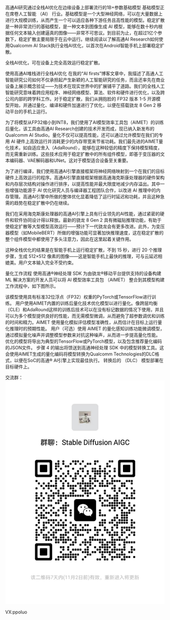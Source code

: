 高通AI研究通过全栈AI优化在边缘设备上部署流行的1B+参数基础模型
基础模型正在席卷人工智能 （AI） 行业。基础模型是一个大型神经网络，可以在大量数据上进行大规模训练，从而产生一个可以适应各种下游任务且高性能的模型。稳定扩散是一种非常流行的基础模型，是一种文本到图像生成 AI 模型，能够在数十秒内根据任何文本输入创建逼真的图像——非常不可思议。到目前为止，在超过1亿个参数下，稳定扩散主要局限于在云中运行。继续阅读以了解高通AI Research如何使用Qualcomm AI Stack执行全栈AI优化，以首次在Android智能手机上部署稳定扩散。


全栈AI优化，可在设备上完全高效运行稳定扩散。

使用高通AI堆栈进行全栈AI优化
在我的“AI firsts”博客文章中，我描述了高通人工智能研究公司如何不仅承担起产生新颖的人工智能研究的任务，而且还率先在商业设备上展示概念验证——为技术在现实世界中的扩展铺平了道路。我们的全栈人工智能研究意味着跨应用程序、神经网络模型、算法、软件和硬件进行优化，以及跨公司内部的跨学科工作。对于稳定扩散，我们从拥抱脸的 FP32 版本 1-5 开源模型开始，并通过量化、编译和硬件加速进行了优化，以便在搭载骁龙 8 Gen 2 移动平台的手机上运行。

为了将模型从FP32缩小到INT8，我们使用了AI模型效率工具包（AIMET）的训练后量化，该工具由高通AI Research创建的技术开发而成，现已纳入新发布的Qualcomm AI Studio。量化不仅可以提高性能，还可以通过允许模型在我们的专用 AI 硬件上高效运行并消耗更少的内存带宽来节省功耗。我们最先进的AIMET量化技术，如自适应舍入（AdaRound），能够在这种较低的精度下保持模型精度，而无需重新训练。这些技术应用于稳定扩散中的所有组件模型，即基于变压器的文本编码器、VAE解码器和UNet。这对于模型适合设备至关重要。

为了进行编译，我们使用高通AI引擎直接框架将神经网络映射到一个在我们的目标硬件上高效运行的程序。高通AI引擎直接框架根据高通海克斯康处理器的硬件架构和内存层次结构对操作进行排序，以提高性能并最大限度地减少内存溢出。其中一些增强功能源于 AI 优化研究人员与编译器工程团队合作，以改进 AI 推理中的内存管理。高通AI引擎中所做的整体优化显着降低了运行时延迟和功耗，并且这种急需的趋势在稳定扩散中仍在继续。

我们在采用海克斯康处理器的高通AI引擎上具有行业领先的AI性能，通过紧密的硬件和软件协同设计得以释放。最新的骁龙 8 Gen 2 具有微磁贴推理功能，有助于使稳定扩散等大型模型高效运行——预计下一代骁龙会有更多改进。此外，为变压器模型（如MobileBERT）所做的增强功能可显著加快推理速度，这在稳定扩散的整个组件模型中都使用了多头注意力，因此在这里起着关键作用。

这种全栈优化的结果是在智能手机上运行稳定扩散，不到 15 秒，进行 20 个推理步骤，生成 512×512 像素的图像——这是智能手机上最快的推理，可与云延迟相媲美。用户文本输入完全不受约束。



量化工作流程
使用高通®神经处理 SDK 为由骁龙®移动平台提供支持的设备构建 ML 解决方案的开发人员可以将 AI 模型效率工具包 （AIMET） 整合到其模型构建工作流程中，如下图所示。


该模型使用具有标准32位浮点（FP32）权重的PyTorch或TensorFlow进行训练。
用户使用AIMET内置的训练后量化技术优化模型以进行量化。像跨层均衡（CLE）和AdaRound这样的训练后技术可以在没有标记数据的情况下使用，并且可以为多个模型提供良好的性能，而无需模型微调，从而避免了超参数调优和训练的时间和精力。AIMET 使用量化模拟评估模型准确性，从而估计在目标上运行量化推理时的预期性能。
用户（可选）使用 AIMET 的量化感知训练功能微调模型，通过模拟量化噪声并调整模型参数来对抗这种噪声，从而进一步提高量化性能。
优化的模型将导出为典型的TensorFlow或PyTorch模型，以及包含推荐量化编码的JSON文件。
步骤 4 的输出将馈送到高通神经处理 SDK 中的模型转换工具。这会使用AIMET生成的量化编码将模型转换为Qualcomm Technologies的DLC格式，以便在SoC的高通® AI引擎上实现最佳执行。
转换后的 （DLC） 模型部署在目标硬件上。


交流群：![本地路径](微信图片_20231026134238.jpg "加群") <!-- 此路径表示图片和MD文件，处于同一目录 -->

VX:ppoluo
